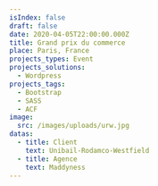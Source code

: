 ```yaml
---
isIndex: false
draft: false
date: 2020-04-05T22:00:00.000Z
title: Grand prix du commerce
place: Paris, France
projects_types: Event
projects_solutions:
  - Wordpress
projects_tags:
  - Bootstrap
  - SASS
  - ACF
image:
  src: /images/uploads/urw.jpg
datas:
  - title: Client
    text: Unibail-Rodamco-Westfield
  - title: Agence
    text: Maddyness
---
```


